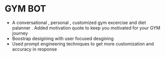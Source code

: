 # GYM BOT 
- A conversational , personal , customized gym excercise and diet palanner . Added motivation quote to keep you motivated for your GYM journey
- Boostrap desigining with user focused desgining 
- Used prompt engineering techniques to get more customization and accuracy in response 

